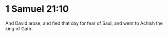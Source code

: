 # 1 Samuel 21:10

And David arose, and fled that day for fear of Saul, and went to Achish the king of Gath.